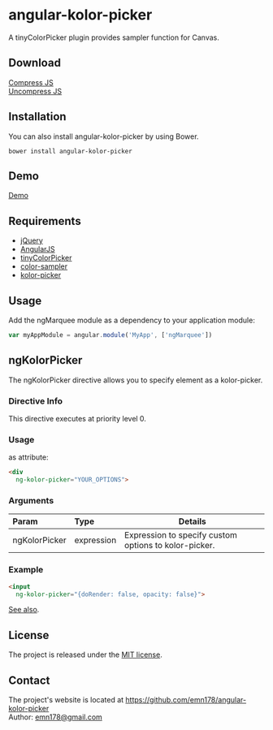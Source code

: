 # angular-kolor-picker
A tinyColorPicker plugin provides sampler function for Canvas.

## Download
[Compress JS](https://raw.github.com/emn178/angular-kolor-picker/master/build/angular-kolor-picker.min.js)  
[Uncompress JS](https://raw.github.com/emn178/angular-kolor-picker/master/src/angular-kolor-picker.js)

## Installation
You can also install angular-kolor-picker by using Bower.
```
bower install angular-kolor-picker
```

## Demo
[Demo](http://emn178.github.io/angular-kolor-picker/samples/demo/)

## Requirements
* [jQuery](http://jquery.com/)  
* [AngularJS](https://angularjs.org/)  
* [tinyColorPicker](https://github.com/PitPik/tinyColorPicker)  
* [color-sampler](https://github.com/emn178/color-sampler)  
* [kolor-picker](https://github.com/emn178/kolor-picker)  

## Usage
Add the ngMarquee module as a dependency to your application module:
```JavaScript
var myAppModule = angular.module('MyApp', ['ngMarquee'])
```

## ngKolorPicker
The ngKolorPicker directive allows you to specify element as a kolor-picker.

### Directive Info
This directive executes at priority level 0.

### Usage
as attribute:
```HTML
<div
  ng-kolor-picker="YOUR_OPTIONS">
```
### Arguments
| Param | Type | Details |
|:-----|:-------|-------|
|ngKolorPicker   |expression     |Expression to specify custom options to kolor-picker.    |

### Example
```HTML
<input
  ng-kolor-picker="{doRender: false, opacity: false}">
```
[See also](https://github.com/PitPik/tinyColorPicker#jqcolorpickerjs).

## License
The project is released under the [MIT license](http://www.opensource.org/licenses/MIT).

## Contact
The project's website is located at https://github.com/emn178/angular-kolor-picker  
Author: emn178@gmail.com
